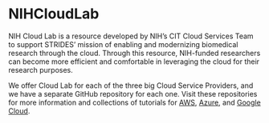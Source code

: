 # NIHCloudLab
NIH Cloud Lab is a resource developed by NIH’s CIT Cloud Services Team to support STRIDES’ mission of enabling and modernizing biomedical research through the cloud. Through this resource, NIH-funded researchers can become more efficient and comfortable in leveraging the cloud for their research purposes.

We offer Cloud Lab for each of the three big Cloud Service Providers, and we have a separate GitHub repository for each one. Visit these repositories for more information and collections of tutorials for [AWS](https://github.com/STRIDES/NIHCloudLabAWS), [Azure](https://github.com/STRIDES/NIHCloudLabAzure), and [Google Cloud](https://github.com/STRIDES/NIHCloudLabGCP).
